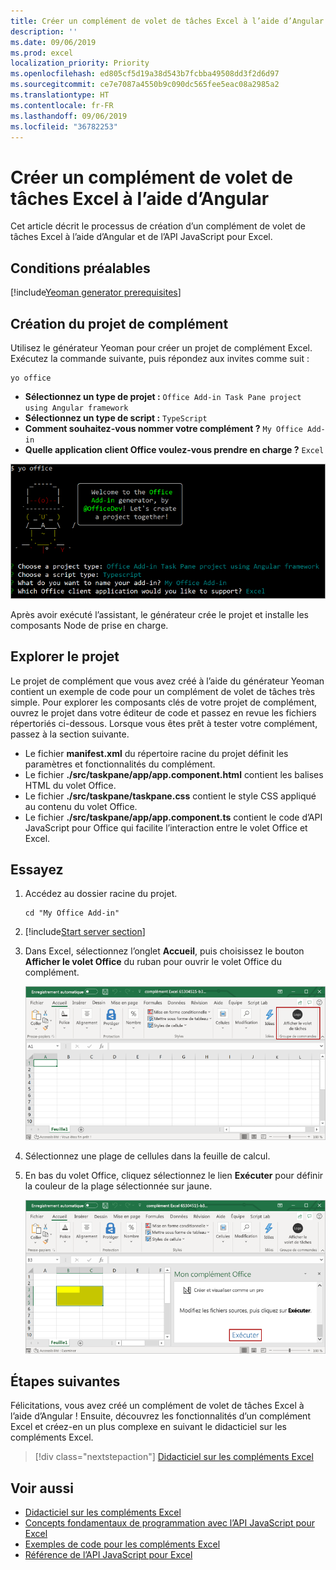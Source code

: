 ```yaml
---
title: Créer un complément de volet de tâches Excel à l’aide d’Angular
description: ''
ms.date: 09/06/2019
ms.prod: excel
localization_priority: Priority
ms.openlocfilehash: ed805cf5d19a38d543b7fcbba49508dd3f2d6d97
ms.sourcegitcommit: ce7e7087a4550b9c090dc565fee5eac08a2985a2
ms.translationtype: HT
ms.contentlocale: fr-FR
ms.lasthandoff: 09/06/2019
ms.locfileid: "36782253"
---
```

# <a name="build-an-excel-task-pane-add-in-using-angular"></a>Créer un complément de volet de tâches Excel à l’aide d’Angular

Cet article décrit le processus de création d’un complément de volet de tâches Excel à l’aide d’Angular et de l’API JavaScript pour Excel.

## <a name="prerequisites"></a>Conditions préalables

[!include[Yeoman generator prerequisites](../includes/quickstart-yo-prerequisites.md)]

## <a name="create-the-add-in-project"></a>Création du projet de complément

Utilisez le générateur Yeoman pour créer un projet de complément Excel. Exécutez la commande suivante, puis répondez aux invites comme suit :

```command&nbsp;line
yo office
```

- **Sélectionnez un type de projet :** `Office Add-in Task Pane project using Angular framework`
- **Sélectionnez un type de script :** `TypeScript`
- **Comment souhaitez-vous nommer votre complément ?** `My Office Add-in`
- **Quelle application client Office voulez-vous prendre en charge ?** `Excel`

![Générateur Yeoman](../images/yo-office-excel-angular-2.png)

Après avoir exécuté l’assistant, le générateur crée le projet et installe les composants Node de prise en charge.

## <a name="explore-the-project"></a>Explorer le projet

Le projet de complément que vous avez créé à l’aide du générateur Yeoman contient un exemple de code pour un complément de volet de tâches très simple. Pour explorer les composants clés de votre projet de complément, ouvrez le projet dans votre éditeur de code et passez en revue les fichiers répertoriés ci-dessous. Lorsque vous êtes prêt à tester votre complément, passez à la section suivante.

- Le fichier **manifest.xml** du répertoire racine du projet définit les paramètres et fonctionnalités du complément.
- Le fichier **./src/taskpane/app/app.component.html** contient les balises HTML du volet Office.
- Le fichier **./src/taskpane/taskpane.css** contient le style CSS appliqué au contenu du volet Office.
- Le fichier **./src/taskpane/app/app.component.ts** contient le code d’API JavaScript pour Office qui facilite l’interaction entre le volet Office et Excel.

## <a name="try-it-out"></a>Essayez

1. Accédez au dossier racine du projet.

    ```command&nbsp;line
    cd "My Office Add-in"
    ```

2. [!include[Start server section](../includes/quickstart-yo-start-server-excel.md)] 

3. Dans Excel, sélectionnez l’onglet **Accueil**, puis choisissez le bouton **Afficher le volet Office** du ruban pour ouvrir le volet Office du complément.

    ![Bouton Complément Excel](../images/excel-quickstart-addin-3b.png)

4. Sélectionnez une plage de cellules dans la feuille de calcul.

5. En bas du volet Office, cliquez sélectionnez le lien **Exécuter** pour définir la couleur de la plage sélectionnée sur jaune.

    ![Complément Excel](../images/excel-quickstart-addin-3c.png)

## <a name="next-steps"></a>Étapes suivantes

Félicitations, vous avez créé un complément de volet de tâches Excel à l’aide d’Angular ! Ensuite, découvrez les fonctionnalités d’un complément Excel et créez-en un plus complexe en suivant le didacticiel sur les compléments Excel.

> [!div class="nextstepaction"]
> [Didacticiel sur les compléments Excel](../tutorials/excel-tutorial.md)

## <a name="see-also"></a>Voir aussi

* [Didacticiel sur les compléments Excel](../tutorials/excel-tutorial-create-table.md)
* [Concepts fondamentaux de programmation avec l’API JavaScript pour Excel](../excel/excel-add-ins-core-concepts.md)
* [Exemples de code pour les compléments Excel](https://developer.microsoft.com/office/gallery/?filterBy=Samples,Excel)
* [Référence de l’API JavaScript pour Excel](/office/dev/add-ins/reference/overview/excel-add-ins-reference-overview)
